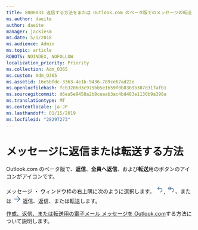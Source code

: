 ```yaml
---
title: 8000033 返信する方法をまたは Outlook.com のベータ版でのメッセージの転送
ms.author: daeite
author: daeite
manager: jackiesm
ms.date: 5/1/2018
ms.audience: Admin
ms.topic: article
ROBOTS: NOINDEX, NOFOLLOW
localization_priority: Priority
ms.collection: Adm_O365
ms.custom: Adm_O365
ms.assetid: 16e5bfdc-3363-4e1b-9436-789ce67ad22e
ms.openlocfilehash: fcb3206d3c975bb5e1659f0b83b9b307d31fafb1
ms.sourcegitcommit: d6ea5e9458a2b8ceaab3ac4bd483e1130b9a398a
ms.translationtype: MT
ms.contentlocale: ja-JP
ms.lasthandoff: 01/15/2019
ms.locfileid: "28297273"
---
```

# <a name="how-to-reply-to-or-forward-messages"></a>メッセージに返信または転送する方法

Outlook.com のベータ版で、**返信**、**全員へ返信**、および**転送**用のボタンのアイコンがアイコンです。 
  
メッセージ ・ ウィンドウ枠の右上隅に次のように選択します。 ![返信](media/08ad5200-369a-4a2f-bef5-ebdcbef5545f.png), ![全員へ返信](media/be5f41a1-dbea-471f-ba5d-7be4256922d2.png)、または ![転送](media/29fd06ec-1642-40d1-8faa-ec437ef156fc.png) 返信、返信、または転送します。 
  
[作成、返信、または転送用の電子メール メッセージを Outlook.com](https://go.microsoft.com/fwlink/p/?linkid=873141)する方法について説明します。
  

